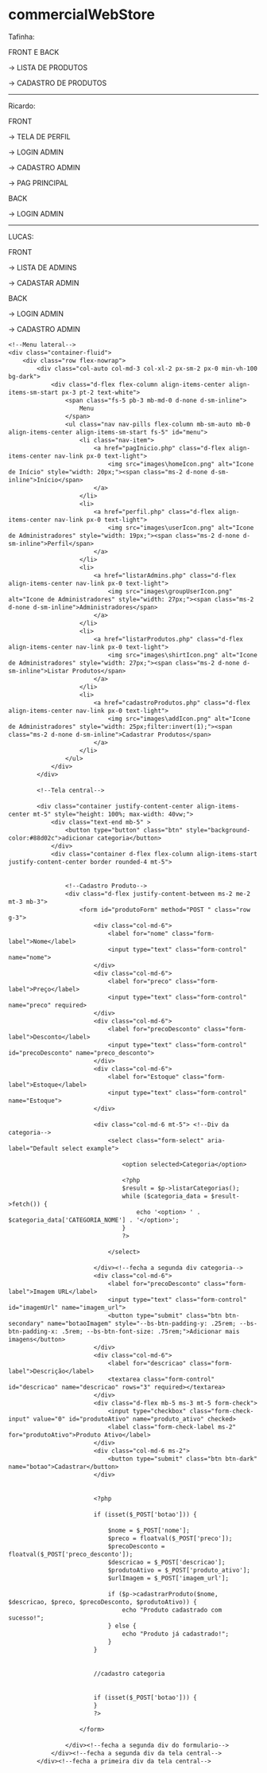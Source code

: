 # commercialWebStore

Tafinha:

FRONT E BACK

-> LISTA DE PRODUTOS

-> CADASTRO DE PRODUTOS

------------------------------

Ricardo:

FRONT

-> TELA DE PERFIL

-> LOGIN ADMIN

-> CADASTRO ADMIN

-> PAG PRINCIPAL

BACK

-> LOGIN ADMIN

------------------------------

LUCAS:

FRONT

-> LISTA DE ADMINS

-> CADASTAR ADMIN

BACK

-> LOGIN ADMIN

-> CADASTRO ADMIN






    <!--Menu lateral-->
    <div class="container-fluid">
        <div class="row flex-nowrap">
            <div class="col-auto col-md-3 col-xl-2 px-sm-2 px-0 min-vh-100 bg-dark">
                <div class="d-flex flex-column align-items-center align-items-sm-start px-3 pt-2 text-white">
                    <span class="fs-5 pb-3 mb-md-0 d-none d-sm-inline">
                        Menu
                    </span>
                    <ul class="nav nav-pills flex-column mb-sm-auto mb-0 align-items-center align-items-sm-start fs-5" id="menu">
                        <li class="nav-item">
                            <a href="pagInicio.php" class="d-flex align-items-center nav-link px-0 text-light">
                                <img src="images\homeIcon.png" alt="Icone de Início" style="width: 20px;"><span class="ms-2 d-none d-sm-inline">Início</span>
                            </a>
                        </li>
                        <li>
                            <a href="perfil.php" class="d-flex align-items-center nav-link px-0 text-light">
                                <img src="images\userIcon.png" alt="Icone de Administradores" style="width: 19px;"><span class="ms-2 d-none d-sm-inline">Perfil</span>
                            </a>
                        </li>
                        <li>
                            <a href="listarAdmins.php" class="d-flex align-items-center nav-link px-0 text-light">
                                <img src="images\groupUserIcon.png" alt="Icone de Administradores" style="width: 27px;"><span class="ms-2 d-none d-sm-inline">Administradores</span>
                            </a>
                        </li>
                        <li>
                            <a href="listarProdutos.php" class="d-flex align-items-center nav-link px-0 text-light">
                                <img src="images\shirtIcon.png" alt="Icone de Administradores" style="width: 27px;"><span class="ms-2 d-none d-sm-inline">Listar Produtos</span>
                            </a>
                        </li>
                        <li>
                            <a href="cadastroProdutos.php" class="d-flex align-items-center nav-link px-0 text-light">
                                <img src="images\addIcon.png" alt="Icone de Administradores" style="width: 25px;filter:invert(1);"><span class="ms-2 d-none d-sm-inline">Cadastrar Produtos</span>
                            </a>
                        </li>
                    </ul>
                </div>
            </div>

            <!--Tela central-->

            <div class="container justify-content-center align-items-center mt-5" style="height: 100%; max-width: 40vw;">
                <div class="text-end mb-5" >
                    <button type="button" class="btn" style="background-color:#88d02c">adicionar categoria</button>
                </div>
                <div class="container d-flex flex-column align-items-start justify-content-center border rounded-4 mt-5">


                    <!--Cadastro Produto-->
                    <div class="d-flex justify-content-between ms-2 me-2 mt-3 mb-3">
                        <form id="produtoForm" method="POST " class="row g-3">
                            <div class="col-md-6">
                                <label for="nome" class="form-label">Nome</label>
                                <input type="text" class="form-control" name="nome">
                            </div>
                            <div class="col-md-6">
                                <label for="preco" class="form-label">Preço</label>
                                <input type="text" class="form-control" name="preco" required>
                            </div>
                            <div class="col-md-6">
                                <label for="precoDesconto" class="form-label">Desconto</label>
                                <input type="text" class="form-control" id="precoDesconto" name="preco_desconto">
                            </div>
                            <div class="col-md-6">
                                <label for="Estoque" class="form-label">Estoque</label>
                                <input type="text" class="form-control" name="Estoque">
                            </div>

                            <div class="col-md-6 mt-5"> <!--Div da categoria-->
                                <select class="form-select" aria-label="Default select example">

                                    <option selected>Categoria</option>

                                    <?php
                                    $result = $p->listarCategorias();
                                    while ($categoria_data = $result->fetch()) {
                                        echo '<option> ' . $categoria_data['CATEGORIA_NOME'] . '</option>';
                                    }
                                    ?>

                                </select>

                            </div><!--fecha a segunda div categoria-->
                            <div class="col-md-6">
                                <label for="precoDesconto" class="form-label">Imagem URL</label>
                                <input type="text" class="form-control" id="imagemUrl" name="imagem_url">
                                <button type="submit" class="btn btn-secondary" name="botaoImagem" style="--bs-btn-padding-y: .25rem; --bs-btn-padding-x: .5rem; --bs-btn-font-size: .75rem;">Adicionar mais imagens</button>
                            </div>
                            <div class="col-md-6">
                                <label for="descricao" class="form-label">Descrição</label>
                                <textarea class="form-control" id="descricao" name="descricao" rows="3" required></textarea>
                            </div>
                            <div class="d-flex mb-5 ms-3 mt-5 form-check">
                                <input type="checkbox" class="form-check-input" value="0" id="produtoAtivo" name="produto_ativo" checked>
                                <label class="form-check-label ms-2" for="produtoAtivo">Produto Ativo</label>
                            </div>
                            <div class="col-md-6 ms-2">
                                <button type="submit" class="btn btn-dark" name="botao">Cadastrar</button>
                            </div>


                            <?php

                            if (isset($_POST['botao'])) {

                                $nome = $_POST['nome'];
                                $preco = floatval($_POST['preco']);
                                $precoDesconto = floatval($_POST['preco_desconto']);
                                $descricao = $_POST['descricao'];
                                $produtoAtivo = $_POST['produto_ativo'];
                                $urlImagem = $_POST['imagem_url'];

                                if ($p->cadastrarProduto($nome, $descricao, $preco, $precoDesconto, $produtoAtivo)) {
                                    echo "Produto cadastrado com sucesso!";
                                } else {
                                    echo "Produto já cadastrado!";
                                }
                            }


                            //cadastro categoria


                            if (isset($_POST['botao'])) {
                            }
                            ?>

                        </form>

                    </div><!--fecha a segunda div do formulario-->
                </div><!--fecha a segunda div da tela central-->
            </div><!--fecha a primeira div da tela central-->